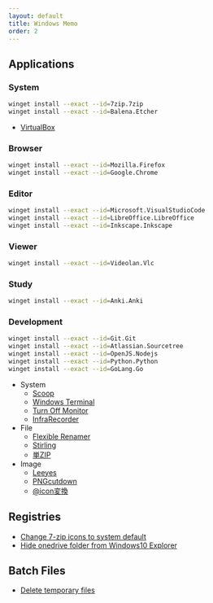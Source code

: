 ```yaml
---
layout: default
title: Windows Memo
order: 2
---
```

## Applications

### System

```sh
winget install --exact --id=7zip.7zip
winget install --exact --id=Balena.Etcher
```

- [VirtualBox](https://www.virtualbox.org/)

### Browser

```sh
winget install --exact --id=Mozilla.Firefox
winget install --exact --id=Google.Chrome
```

### Editor

```sh
winget install --exact --id=Microsoft.VisualStudioCode
winget install --exact --id=LibreOffice.LibreOffice
winget install --exact --id=Inkscape.Inkscape
```

### Viewer

```sh
winget install --exact --id=Videolan.Vlc
```

### Study

```sh
winget install --exact --id=Anki.Anki
```

### Development

```sh
winget install --exact --id=Git.Git
winget install --exact --id=Atlassian.Sourcetree
winget install --exact --id=OpenJS.Nodejs
winget install --exact --id=Python.Python
winget install --exact --id=GoLang.Go
```

- System
  - [Scoop](https://scoop.sh/)
  - [Windows Terminal](https://www.microsoft.com/ja-jp/p/windows-terminal/9n0dx20hk701)
  - [Turn Off Monitor](https://sourceforge.net/projects/turnoffmonitor/)
  - [InfraRecorder](http://infrarecorder.org/)
- File
  - [Flexible Renamer](http://www.vector.co.jp/soft/winnt/util/se131133.html)
  - [Stirling](http://www.vector.co.jp/soft/win95/util/se079072.html)
  - [単ZIP](http://kurohane.net/seisanbutu.html)
- Image
  - [Leeyes](http://www3.tokai.or.jp/boxes/leeyes/)
  - [PNGcutdown](http://www.vector.co.jp/soft/win95/prog/se277095.html)
  - [@icon変換](http://www.towofu.net/soft/aicon.php)

## Registries

- [Change 7-zip icons to system default](reg/change_7zip_icons.reg)
- [Hide onedrive folder from Windows10 Explorer](reg/hide_onedrive.reg)

## Batch Files

- [Delete temporary files](bat/delete_temp.bat)
